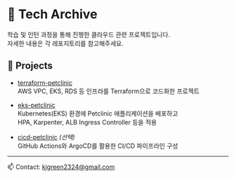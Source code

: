 # 👋 Tech Archive

학습 및 인턴 과정을 통해 진행한 클라우드 관련 프로젝트입니다.  
자세한 내용은 각 레포지토리를 참고해주세요.

## 📌 Projects
- [terraform-petclinic](https://github.com/경지님아이디/terraform-petclinic)  
  AWS VPC, EKS, RDS 등 인프라를 Terraform으로 코드화한 프로젝트  

- [eks-petclinic](https://github.com/경지님아이디/eks-petclinic)  
  Kubernetes(EKS) 환경에 Petclinic 애플리케이션을 배포하고  
  HPA, Karpenter, ALB Ingress Controller 등을 적용  

- [cicd-petclinic](https://github.com/경지님아이디/cicd-petclinic) *(선택)*  
  GitHub Actions와 ArgoCD를 활용한 CI/CD 파이프라인 구성  

---

📫 Contact: kjgreen2324@gmail.com
